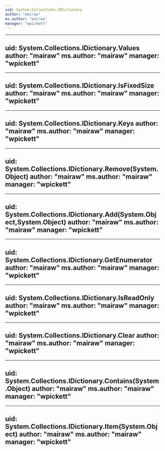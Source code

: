 ```yaml
---
uid: System.Collections.IDictionary
author: "mairaw"
ms.author: "mairaw"
manager: "wpickett"
---
```


---
uid: System.Collections.IDictionary.Values
author: "mairaw"
ms.author: "mairaw"
manager: "wpickett"
---

---
uid: System.Collections.IDictionary.IsFixedSize
author: "mairaw"
ms.author: "mairaw"
manager: "wpickett"
---

---
uid: System.Collections.IDictionary.Keys
author: "mairaw"
ms.author: "mairaw"
manager: "wpickett"
---

---
uid: System.Collections.IDictionary.Remove(System.Object)
author: "mairaw"
ms.author: "mairaw"
manager: "wpickett"
---

---
uid: System.Collections.IDictionary.Add(System.Object,System.Object)
author: "mairaw"
ms.author: "mairaw"
manager: "wpickett"
---

---
uid: System.Collections.IDictionary.GetEnumerator
author: "mairaw"
ms.author: "mairaw"
manager: "wpickett"
---

---
uid: System.Collections.IDictionary.IsReadOnly
author: "mairaw"
ms.author: "mairaw"
manager: "wpickett"
---

---
uid: System.Collections.IDictionary.Clear
author: "mairaw"
ms.author: "mairaw"
manager: "wpickett"
---

---
uid: System.Collections.IDictionary.Contains(System.Object)
author: "mairaw"
ms.author: "mairaw"
manager: "wpickett"
---

---
uid: System.Collections.IDictionary.Item(System.Object)
author: "mairaw"
ms.author: "mairaw"
manager: "wpickett"
---
